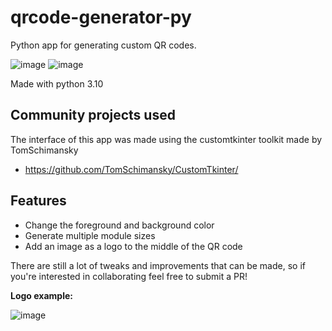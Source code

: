 # qrcode-generator-py
Python app for generating custom QR codes.

![image](https://github.com/odavidsons/qrcode-generator-py/assets/122760540/3aa0561a-14da-4587-969b-148a8b29225b)
![image](https://github.com/odavidsons/qrcode-generator-py/assets/122760540/b10c9266-03b0-4503-89a4-fd26ea859e07)

Made with python 3.10

## Community projects used

The interface of this app was made using the customtkinter toolkit made by TomSchimansky

- https://github.com/TomSchimansky/CustomTkinter/

## Features

- Change the foreground and background color
- Generate multiple module sizes
- Add an image as a logo to the middle of the QR code

There are still a lot of tweaks and improvements that can be made, so if you're interested in collaborating feel free to submit a PR!

**Logo example:**

![image](https://github.com/odavidsons/qrcode-generator-py/assets/122760540/41e61824-f989-45b8-87e6-b9da856a63b2)
